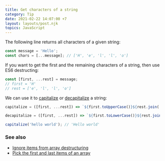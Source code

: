 ```yaml
---
title: Get characters of a string
category: Tip
date: 2021-02-22 14:07:00 +7
layout: layouts/post.njk
topics: JavaScript
---
```


The following line returns all characters of a given string:

```js
const message = 'Hello';
const chars = [...message]; // ['H', 'e', 'l', 'l', 'o']
```

If you want to get the first and the remaining characters of a string, then use ES6 destructing:

```js
const [first, ...rest] = message;
// first = 'H'
// rest = ['e', 'l', 'l', 'o']
```

We can use it to [capitalize](https://1loc.dev/#capitalize-a-string) or [decapitalize](https://1loc.dev/#decapitalize-a-string) a string:

```js
capitalize = ([first, ...rest]) => `${first.toUpperCase()}${rest.join('')}`;

decapitalize = ([first, ...rest]) => `${first.toLowerCase()}${rest.join('')}`;

capitalize('hello world'); // 'Hello world'
```

### See also

-   [Ignore items from array destructuring](/ignore-items-from-array-destructuring.html)
-   [Pick the first and last items of an array](/pick-the-first-and-last-items-of-an-array.html)

